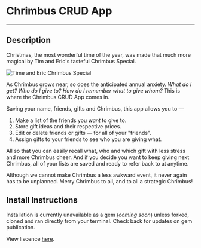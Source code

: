 # Chrimbus CRUD App
---
## Description
Christmas, the most wonderful time of the year, was made that much more magical by Tim and Eric's tasteful Chrimbus Special.

![Time and Eric Chrimbus Special](https://assets.mubi.com/images/film/125033/image-w1280.jpg?1477042553)

As Chrimbus grows near, so does the anticipated annual anxiety. *What do I get? Who do I give to? How do I remember what to give whom?* This is where the Chrimbus CRUD App comes in.

Saving your name, friends, gifts and Chrimbus, this app allows you to —
1. Make a list of the friends you *want* to give to.
2. Store gift ideas and their respective prices.
3. Edit or delete friends or gifts — for all of your "friends".
4. Assign gifts to your friends to see who you are giving what.

All so that you can easily recall what, who and which gift with less stress and more Chrimbus cheer. And if you decide you want to keep giving next Chrimbus, all of your lists are saved and ready to refer back to at anytime.

Although we cannot make Chrimbus a less awkward event, it never again has to be unplanned. Merry Chrimbus to all, and to all a strategic Chrimbus!

## Install Instructions
Installation is currently unavailable as a gem (*coming soon*) unless forked, cloned and ran directly from your terminal. Check back for updates on gem publication.
<!-- This is a Ruby CLI app. In order to run the program, you will need to install several gems to get started. The gems have already been bundled for you in the Chrimbus CRUD App gemfile, so to install them you will need to -->

View liscence [here](https://github.com/V10LET/chrimbus/blob/master/LICENSE.md).
